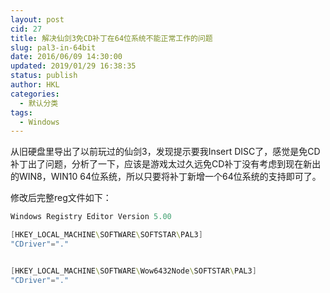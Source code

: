 ```yaml
---
layout: post
cid: 27
title: 解决仙剑3免CD补丁在64位系统不能正常工作的问题
slug: pal3-in-64bit
date: 2016/06/09 14:30:00
updated: 2019/01/29 16:38:35
status: publish
author: HKL
categories: 
  - 默认分类
tags: 
  - Windows
---
```



从旧硬盘里导出了以前玩过的仙剑3，发现提示要我Insert DISC了，感觉是免CD补丁出了问题，分析了一下，应该是游戏太过久远免CD补丁没有考虑到现在新出的WIN8，WIN10 64位系统，所以只要将补丁新增一个64位系统的支持即可了。

修改后完整reg文件如下：

```powershell
Windows Registry Editor Version 5.00

[HKEY_LOCAL_MACHINE\SOFTWARE\SOFTSTAR\PAL3]
"CDriver"="."


[HKEY_LOCAL_MACHINE\SOFTWARE\Wow6432Node\SOFTSTAR\PAL3]
"CDriver"="."
```